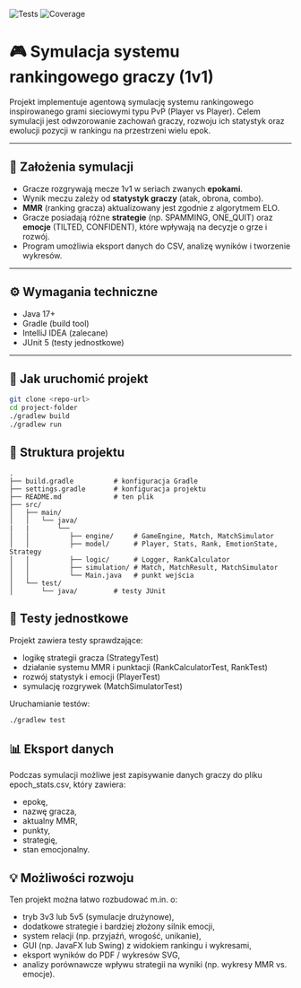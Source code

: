 ![Tests](https://github.com/ANOM0S/MatchmakingSystemSim/actions/workflows/build.yml/badge.svg)
![Coverage](https://codecov.io/gh/ANOM0S/MatchmakingSystemSim/branch/main/graph/badge.svg)

# 🎮 Symulacja systemu rankingowego graczy (1v1)

Projekt implementuje agentową symulację systemu rankingowego inspirowanego grami sieciowymi typu PvP (Player vs Player). Celem symulacji jest odwzorowanie zachowań graczy, rozwoju ich statystyk oraz ewolucji pozycji w rankingu na przestrzeni wielu epok.

---

## 📌 Założenia symulacji

- Gracze rozgrywają mecze 1v1 w seriach zwanych **epokami**.
- Wynik meczu zależy od **statystyk graczy** (atak, obrona, combo).
- **MMR** (ranking gracza) aktualizowany jest zgodnie z algorytmem ELO.
- Gracze posiadają różne **strategie** (np. SPAMMING, ONE_QUIT) oraz **emocje** (TILTED, CONFIDENT), które wpływają na decyzje o grze i rozwój.
- Program umożliwia eksport danych do CSV, analizę wyników i tworzenie wykresów.

---

## ⚙️ Wymagania techniczne

- Java 17+
- Gradle (build tool)
- IntelliJ IDEA (zalecane)
- JUnit 5 (testy jednostkowe)

---

## 🚀 Jak uruchomić projekt

```bash
git clone <repo-url>
cd project-folder
./gradlew build
./gradlew run
```
## 📁 Struktura projektu
```
.
├── build.gradle          # konfiguracja Gradle
├── settings.gradle       # konfiguracja projektu
├── README.md             # ten plik
├── src/
│   ├── main/
│   │   └── java/
|   |       └──
│   │          ├── engine/     # GameEngine, Match, MatchSimulator
│   │          ├── model/      # Player, Stats, Rank, EmotionState, Strategy
│   │          ├── logic/      # Logger, RankCalculator
│   │          ├── simulation/ # Match, MatchResult, MatchSimulator
│   │          └── Main.java   # punkt wejścia
│   └── test/
│       └── java/         # testy JUnit
```

## 🧪 Testy jednostkowe
Projekt zawiera testy sprawdzające:
- logikę strategii gracza (StrategyTest)
- działanie systemu MMR i punktacji (RankCalculatorTest, RankTest)
- rozwój statystyk i emocji (PlayerTest)
- symulację rozgrywek (MatchSimulatorTest)

Uruchamianie testów:
```bash
./gradlew test
```

## 📊 Eksport danych
Podczas symulacji możliwe jest zapisywanie danych graczy do pliku epoch_stats.csv, który zawiera:

- epokę,
- nazwę gracza,
- aktualny MMR,
- punkty,
- strategię,
- stan emocjonalny.

## 💡 Możliwości rozwoju
Ten projekt można łatwo rozbudować m.in. o:

- tryb 3v3 lub 5v5 (symulacje drużynowe),
- dodatkowe strategie i bardziej złożony silnik emocji,
- system relacji (np. przyjaźń, wrogość, unikanie),
- GUI (np. JavaFX lub Swing) z widokiem rankingu i wykresami,
- eksport wyników do PDF / wykresów SVG,
- analizy porównawcze wpływu strategii na wyniki (np. wykresy MMR vs. emocje).
